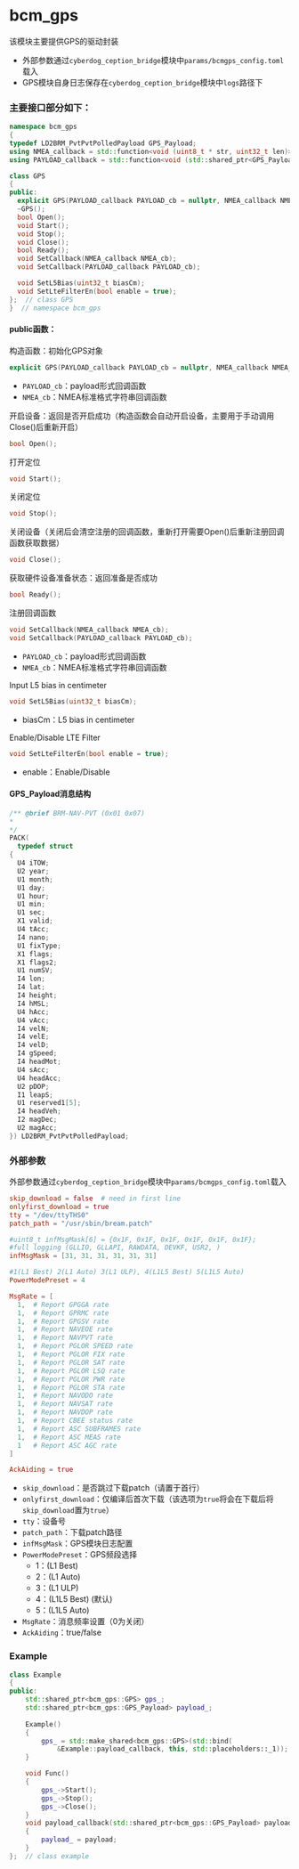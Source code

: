 # bcm_gps

该模块主要提供GPS的驱动封装

- 外部参数通过`cyberdog_ception_bridge`模块中`params/bcmgps_config.toml`载入
- GPS模块自身日志保存在`cyberdog_ception_bridge`模块中`logs`路径下

### 主要接口部分如下：

```cpp
namespace bcm_gps
{
typedef LD2BRM_PvtPvtPolledPayload GPS_Payload;
using NMEA_callback = std::function<void (uint8_t * str, uint32_t len)>;
using PAYLOAD_callback = std::function<void (std::shared_ptr<GPS_Payload> payload)>;

class GPS
{
public:
  explicit GPS(PAYLOAD_callback PAYLOAD_cb = nullptr, NMEA_callback NMEA_cb = nullptr);
  ~GPS();
  bool Open();
  void Start();
  void Stop();
  void Close();
  bool Ready();
  void SetCallback(NMEA_callback NMEA_cb);
  void SetCallback(PAYLOAD_callback PAYLOAD_cb);

  void SetL5Bias(uint32_t biasCm);
  void SetLteFilterEn(bool enable = true);
};  // class GPS
}  // namespace bcm_gps
```

#### public函数：

构造函数：初始化GPS对象

```cpp
explicit GPS(PAYLOAD_callback PAYLOAD_cb = nullptr, NMEA_callback NMEA_cb = nullptr);
```

- `PAYLOAD_cb`：payload形式回调函数
- `NMEA_cb`：NMEA标准格式字符串回调函数



开启设备：返回是否开启成功（构造函数会自动开启设备，主要用于手动调用Close()后重新开启）

```cpp
bool Open();
```



打开定位

```cpp
void Start();
```



关闭定位

```cpp
void Stop();
```



关闭设备（关闭后会清空注册的回调函数，重新打开需要Open()后重新注册回调函数获取数据）

```cpp
void Close();
```



获取硬件设备准备状态：返回准备是否成功

```cpp
bool Ready();
```



注册回调函数

```cpp
void SetCallback(NMEA_callback NMEA_cb);
void SetCallback(PAYLOAD_callback PAYLOAD_cb);
```

- `PAYLOAD_cb`：payload形式回调函数
- `NMEA_cb`：NMEA标准格式字符串回调函数



Input L5 bias in centimeter

```cpp
void SetL5Bias(uint32_t biasCm);
```

- biasCm：L5 bias in centimeter



Enable/Disable LTE Filter

```cpp
void SetLteFilterEn(bool enable = true);
```

- enable：Enable/Disable



#### GPS_Payload消息结构

```cpp
/** @brief BRM-NAV-PVT (0x01 0x07)
*
*/
PACK(
  typedef struct
{
  U4 iTOW;
  U2 year;
  U1 month;
  U1 day;
  U1 hour;
  U1 min;
  U1 sec;
  X1 valid;
  U4 tAcc;
  I4 nano;
  U1 fixType;
  X1 flags;
  X1 flags2;
  U1 numSV;
  I4 lon;
  I4 lat;
  I4 height;
  I4 hMSL;
  U4 hAcc;
  U4 vAcc;
  I4 velN;
  I4 velE;
  I4 velD;
  I4 gSpeed;
  I4 headMot;
  U4 sAcc;
  U4 headAcc;
  U2 pDOP;
  I1 leapS;
  U1 reserved1[5];
  I4 headVeh;
  I2 magDec;
  U2 magAcc;
}) LD2BRM_PvtPvtPolledPayload;
```



### 外部参数

外部参数通过`cyberdog_ception_bridge`模块中`params/bcmgps_config.toml`载入

```toml
skip_download = false  # need in first line
onlyfirst_download = true
tty = "/dev/ttyTHS0"
patch_path = "/usr/sbin/bream.patch"

#uint8_t infMsgMask[6] = {0x1F, 0x1F, 0x1F, 0x1F, 0x1F, 0x1F};
#full logging (GLLIO, GLLAPI, RAWDATA, DEVKF, USR2, )
infMsgMask = [31, 31, 31, 31, 31, 31] 

#1(L1 Best) 2(L1 Auto) 3(L1 ULP), 4(L1L5 Best) 5(L1L5 Auto)
PowerModePreset = 4

MsgRate = [
  1,  # Report GPGGA rate
  1,  # Report GPRMC rate
  1,  # Report GPGSV rate
  1,  # Report NAVEOE rate
  1,  # Report NAVPVT rate
  1,  # Report PGLOR SPEED rate
  1,  # Report PGLOR FIX rate
  1,  # Report PGLOR SAT rate
  1,  # Report PGLOR LSQ rate
  1,  # Report PGLOR PWR rate
  1,  # Report PGLOR STA rate
  1,  # Report NAVODO rate
  1,  # Report NAVSAT rate
  1,  # Report NAVDOP rate
  1,  # Report CBEE status rate
  1,  # Report ASC SUBFRAMES rate
  1,  # Report ASC MEAS rate
  1   # Report ASC AGC rate
]

AckAiding = true
```

- `skip_download`：是否跳过下载patch（请置于首行）
- `onlyfirst_download`：仅编译后首次下载（该选项为`true`将会在下载后将`skip_download`置为`true`）
- `tty`：设备号
- `patch_path`：下载patch路径
- `infMsgMask`：GPS模块日志配置
- `PowerModePreset`：GPS频段选择
  - 1：(L1 Best)
  - 2：(L1 Auto) 
  - 3：(L1 ULP)
  - 4：(L1L5 Best) (默认)
  - 5：(L1L5 Auto)
- `MsgRate`：消息频率设置（0为关闭）
- `AckAiding`：true/false



### Example

```cpp
class Example
{
public:
    std::shared_ptr<bcm_gps::GPS> gps_;
  	std::shared_ptr<bcm_gps::GPS_Payload> payload_;
    
    Example()
    {
        gps_ = std::make_shared<bcm_gps::GPS>(std::bind(
      		&Example::payload_callback, this, std::placeholders::_1));
    }

    void Func()
    {
		gps_->Start();
        gps_->Stop();
        gps_->Close();
    }
    void payload_callback(std::shared_ptr<bcm_gps::GPS_Payload> payload)
    {
        payload_ = payload;
    }
};  // class example
```

